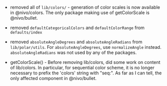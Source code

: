 

- removed all of `lib/colors/` - generation of color scales is now available in @nivo/colors. The only package making use of getColorScale is @nivo/bullet.

- removed `defaultCategoricalColors` and `defaultColorRange` from `defaults/index`

- removed `absoluteAngleDegrees` and `absoluteAngleRadians` from `lib/polar/utils`. For `absoluteAngleDegrees`, use `normalizeAngle` instead. `absoluteAngleRadians` was not used by any of the packages.





- getColorScale() - Before removing lib/colors, did some work on content of lib/colors. In particular, for sequential color scheme, it is no longer necessary to prefix the 'colors' string with "seq:". As far as I can tell, the only affected component in @nivo/bullet.
